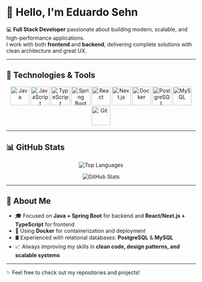 # 👋 Hello, I'm Eduardo Sehn

💻 **Full Stack Developer** passionate about building modern, scalable, and high-performance applications.  
I work with both **frontend** and **backend**, delivering complete solutions with clean architecture and great UX.

---

## 🚀 Technologies & Tools

<p align="center">
  <img src="https://cdn.jsdelivr.net/gh/devicons/devicon/icons/java/java-original.svg" width="50" height="50" alt="Java"/>
  <img src="https://cdn.jsdelivr.net/gh/devicons/devicon/icons/javascript/javascript-original.svg" width="50" height="50" alt="JavaScript"/>
  <img src="https://cdn.jsdelivr.net/gh/devicons/devicon/icons/typescript/typescript-original.svg" width="50" height="50" alt="TypeScript"/>
  <img src="https://cdn.jsdelivr.net/gh/devicons/devicon/icons/spring/spring-original.svg" width="50" height="50" alt="Spring Boot"/>
  <img src="https://cdn.jsdelivr.net/gh/devicons/devicon/icons/react/react-original.svg" width="50" height="50" alt="React"/>
  <img src="https://cdn.jsdelivr.net/gh/devicons/devicon/icons/nextjs/nextjs-original.svg" width="50" height="50" alt="Next.js"/>
  <img src="https://cdn.jsdelivr.net/gh/devicons/devicon/icons/docker/docker-original.svg" width="50" height="50" alt="Docker"/>
  <img src="https://cdn.jsdelivr.net/gh/devicons/devicon/icons/postgresql/postgresql-original.svg" width="50" height="50" alt="PostgreSQL"/>
  <img src="https://cdn.jsdelivr.net/gh/devicons/devicon/icons/mysql/mysql-original.svg" width="50" height="50" alt="MySQL"/>
  <img src="https://cdn.jsdelivr.net/gh/devicons/devicon/icons/git/git-original.svg" width="50" height="50" alt="Git"/>
</p>

---

## 📊 GitHub Stats

<p align="center">
  <img src="https://github-readme-stats.vercel.app/api/top-langs/?username=EduardoSehn&layout=compact&langs_count=8&theme=dark" alt="Top Languages"/>
</p>

<p align="center">
  <img src="https://github-readme-stats.vercel.app/api?username=EduardoSehn&show_icons=true&theme=dark" alt="GitHub Stats"/>
</p>

---

## 🌱 About Me

- 🎓 Focused on **Java + Spring Boot** for backend and **React/Next.js + TypeScript** for frontend  
- 🐳 Using **Docker** for containerization and deployment  
- 🛢 Experienced with relational databases: **PostgreSQL** & **MySQL**  
- 📈 Always improving my skills in **clean code, design patterns, and scalable systems**

---
✨ Feel free to check out my repositories and projects!
